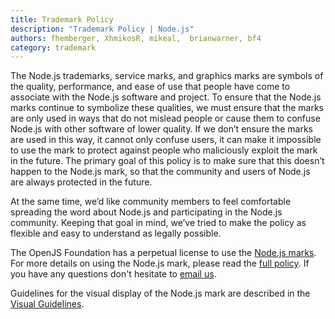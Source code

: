 ```yaml
---
title: Trademark Policy
description: "Trademark Policy | Node.js"
authors: fhemberger, XhmikosR, mikeal,  brianwarner, bf4
category: trademark
---
```


The Node.js trademarks, service marks, and graphics marks are symbols of the
quality, performance, and ease of use that people have come to associate with
the Node.js software and project. To ensure that the Node.js marks continue to
symbolize these qualities, we must ensure that the marks are only used in ways
that do not mislead people or cause them to confuse Node.js with other software
of lower quality. If we don’t ensure the marks are used in this way, it cannot
only confuse users, it can make it impossible to use the mark to protect
against people who maliciously exploit the mark in the future. The primary goal
of this policy is to make sure that this doesn’t happen to the Node.js mark, so
that the community and users of Node.js are always protected in the future.

At the same time, we’d like community members to feel comfortable spreading the
word about Node.js and participating in the Node.js community. Keeping that
goal in mind, we’ve tried to make the policy as flexible and easy to understand
as legally possible.

The OpenJS Foundation has a perpetual license to use the
[Node.js marks](https://ip-policy.openjsf.org).
For more details on using the Node.js mark, please read the
[full policy](https://trademark-policy.openjsf.org).
If you have any questions don't hesitate to
[email us](mailto:trademark@openjsf.org).

<!--lint disable nodejs-links-->

Guidelines for the visual display of the Node.js mark are described in the [Visual Guidelines](/static/documents/foundation-visual-guidelines.pdf).

<!--lint enable nodejs-links-->
